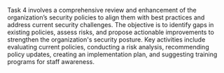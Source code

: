 Task 4 involves a comprehensive review and enhancement of the organization’s security policies to align them with best practices and address current security challenges. The objective is to identify gaps in existing policies, assess risks, and propose actionable improvements to strengthen the organization's security posture. Key activities include evaluating current policies, conducting a risk analysis, recommending policy updates, creating an implementation plan, and suggesting training programs for staff awareness.
